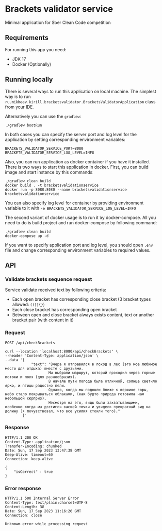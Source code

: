 # Brackets validator service

Minimal application for Sber Clean Code competition

## Requirements

For running this app you need:
- JDK 17
- Docker (Optionally)

## Running locally

There is several ways to run this application on local machine. 
The simplest way is to run `ru.mikheev.kirill.bracketsvalidator.BracketsValidatorApplication` class from your IDE.

Alternatively you can use the `gradlew`:
```shell
./gradlew bootRun
```

In both cases you can specify the server port and log level for the application by
setting corresponding environment variables:
```shell
BRACKETS_VALIDATOR_SERVICE_PORT=8080
BRACKETS_VALIDATOR_SERVICE_LOG_LEVEL=INFO
```

Also, you can run application as docker container if you have it installed.
There is two ways to start this application in docker.
First, you can build image and start instance by this commands:
```shell
./gradlew clean build
docker build . -t bracketsvalidationservice
docker run -p 8080:8080 --name bracketsvalidationservice bracketsvalidationservice
```
You can also specify log level for container by providing environment variable to it 
with `-e BRACKETS_VALIDATOR_SERVICE_LOG_LEVEL=INFO`

The second variant of docker usage is to run it by docker-compose.
All you need to do is build project and run docker-compose by following command:
```shell
./gradlew clean build
docker-compose up -d
```
If you want to specify application port and log level, you should open `.env` file 
and change corresponding environment variables to required values.

## API

### Validate brackets sequence request
Service validate received text by following criteria:
- Each open bracket has corresponding close bracket (3 bracket types allowed: `()[]{}`)
- Each close bracket has corresponding open bracket
- Between open and close bracket always exists content, text or another bracket pair (with content in it)

### Request
`POST /api/checkBrackets`

    curl --location 'localhost:8080/api/checkBrackets' \
    --header 'Content-Type: application/json' \
    --data '{
                "text": "Вчера я отправился в поход в лес (это мое любимое место для отдыха) вместе с друзьями. 
                        Мы выбрали маршрут, который проходил через горные потоки и поля (для разнообразия). 
                        В начале пути погода была отличной, солнце светило ярко, и птицы радостно пели. 
                        Однако, когда мы подошли ближе к вершине горы, небо стало покрываться облаками, (как будто природа готовила нам небольшой сюрприз). 
                        Несмотря на это, виды были захватывающими, особенно когда мы достигли высшей точки и увидели прекрасный вид на долину (я почувствовал, что все усилия стоили того)."
            }'

### Response

    HTTP/1.1 200 OK
    Content-Type: application/json
    Transfer-Encoding: chunked
    Date: Sun, 17 Sep 2023 13:47:38 GMT
    Keep-Alive: timeout=60
    Connection: keep-alive
    
    {
        "isCorrect" : true
    }

### Error response

    HTTP/1.1 500 Internal Server Error
    Content-Type: text/plain;charset=UTF-8
    Content-Length: 38
    Date: Sun, 17 Sep 2023 11:16:26 GMT
    Connection: close
    
    Unknown error while processing request